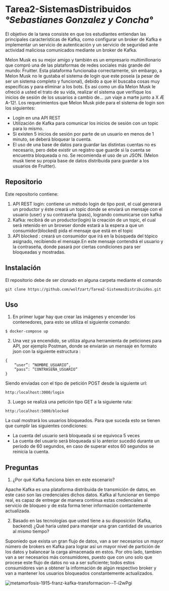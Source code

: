 # Tarea2-SistemasDistribuidos _°Sebastianes Gonzalez y Concha°_
El objetivo de la tarea consiste en que los estudiantes entiendan las principales características de Kafka, como configurar un broker de Kafka e implementar un servicio de autenticación y un servicio de seguridad ante actividad maliciosa comunicados mediante un broker de Kafka.

Melon Musk es su mejor amigo y también es un empresario multimillonario que compró una de las plataformas de redes sociales más grande del mundo: Fruitter. Esta plataforma funcionaba correctamente, sin embargo, a Melon Musk no le gustaba el sistema de login que este poseía (a pesar de ser un sistema completo y funcional), debido a que  ́el buscaba
cosas muy específicas y para eliminar a los bots.
Es así como un día Melon Musk le ofreció a usted el trato de su vida, realizar el sistema que verifique los inicios de sesión de los usuarios a cambio de... ¡un viaje a marte junto a X Æ A-12!.
Los requerimientos que Melon Musk pide para el sistema de login son los siguientes:

- Login en una API REST
- Utilización de Kafka para comunicar los inicios de sesión con un topic para lo mismo.
- Si existen 5 inicios de sesión por parte de un usuario en menos de 1 minuto, se deberá bloquear la cuenta.
- El uso de una base de datos para guardar las distintas cuentas no es necesario, pero debe existir un registro que guarde si la cuenta se encuentra bloqueada o no. Se recomienda el uso de un JSON. (Melon musk tiene su propia base de datos distribuida para guardar a los usuarios de Fruitter).

## Repositorio
Este repositorio contiene:
1. API REST login: contiene un método login de tipo post, el cual generará un productor y éste creará un topic donde se enviará un mensaje con el usuario (user) y su contraseña (pass), logrando comunicarse con kafka 
2. Kafka: recibirá de un productor(login) la creación de un topic, el cual será retenido en un browser donde estará a la espera a que un consumidor(blocked) pida el mensaje que está en el topic
3. API blocked : creará un consumidor que irá en la búsqueda del tópico asignado, recibiendo el mensaje.En este mensaje contendrá el usuario y la contraseña, donde pasará por ciertas condiciones para ser bloqueadas y mostradas.

## Instalación 
El repositorio debe de ser clonado en alguna carpeta mediante el comando
```
git clone https://github.com/wolfzart/Tarea2-SistemasDistribuidos.git
```
## Uso
1. En primer lugar hay que crear las imágenes y encender los contenedores, para esto se utiliza el siguiente comando:
```
$ docker-compose up 
```
2. Una vez ya encendido, se utiliza alguna herramienta de peticiones para API, por ejemplo Postman, donde se enviarán un mensaje en formato json con la siguiente estructura  : 


```
{
	“user”: “NOMBRE_USUARIO”,
	“pass”: ”CONTRASEÑA_USUARIO”
}
```
Siendo enviadas con el tipo de petición POST desde la siguiente url:  

```
http:/localhost:3000/login
```
3. Luego se realizá una petición tipo GET a la siguiente ruta:

```
http:/localhost:5000/blocked
``` 
La cual mostrará los usuarios bloqueados. Para que suceda esto se tienen que cumplir las siguientes condiciones:
- La cuenta del usuario será bloqueada si se equivoca 5 veces 
- La cuenta del usuario será bloqueada si lo anterior sucedió durante un periodo de 60 segundos, en caso de superar estos 60 segundos se reinicia la cuenta.
## Preguntas
1. ¿Por qué Kafka funciona bien en este escenario?

Apache Kafka es una plataforma distribuida de transmición de datos, en este caso son las credenciales dichos datos. Kafka al funcionar en tiempo real, es capaz de entregar de manera continua estas credenciales al servicio de bloqueo y de esta forma tener información contantemente actualizada.

2.  Basado en las tecnologías que usted tiene a su disposición (Kafka, backend) ¿Qué haría usted para manejar una gran cantidad de usuarios al mismo tiempo?

Suponiedo que exista un gran flujo de datos, van a ser necesarios un mayor número de brokers en Kafka para lograr así un mayor nivel de partición de los datos y balancear la carga almacenada en estos. Por otro lado, tambien van a ser necesarios más consumidores, puesto que con uno solo que procese este flujo de datos no va a ser suficiente; todos estos consumidores van a obtener la información de algún respectivo broker y van a mantener los usuarios bloqueados constantemente actualizados.

![metamorfosis-1915-franz-kafka-transformacion--T-i2wPgi](https://user-images.githubusercontent.com/69988825/169922847-895c3f44-5b1e-4b32-b686-c04afe13fa99.jpg)

